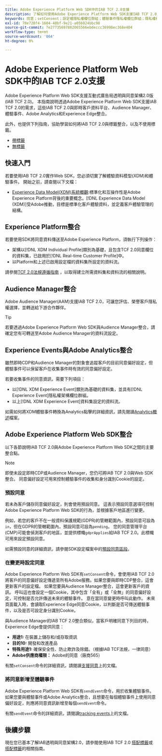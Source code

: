 ```yaml
---
title: Adobe Experience Platform Web SDK中的IAB TCF 2.0支援
description: 了解如何使用Adobe Experience Platform Web SDK支援IAB TCF 2.0同意偏好設定
keywords: 同意；setConsent；設定檔隱私權欄位群組；體驗事件隱私權欄位群組；隱私權欄位群組；IAB TCF 2.0；即時CDP；即時客戶資料設定檔
exl-id: 78e728f4-1604-40bf-9e21-a056024bbc98
source-git-commit: 7e27735697882065566ebdeccc36998ec368e404
workflow-type: tm+mt
source-wordcount: '864'
ht-degree: 0%

---
```


# Adobe Experience Platform Web SDK中的IAB TCF 2.0支援

Adobe Experience Platform Web SDK支援互動式廣告局透明與同意架構2.0版(IAB TCF 2.0)。 本指南說明透過Adobe Experience Platform Web SDK支援IAB TCF 2.0的需求，這些IAB TCF 2.0與即時客戶資料平台、Audience Manager、體驗事件、Adobe Analytics和Experience Edge整合。

此外，也提供下列指南，協助學習如何將IAB TCF 2.0與標籤整合，以及不使用標籤。

- [帶標籤](./with-launch.md)
- [無標籤](./without-launch.md)

## 快速入門

若要使用IAB TCF 2.0實作Web SDK，您必須切實了解體驗資料模型(XDM)和體驗事件。 開始之前，請查閱以下文檔：

- [Experience Data Model(XDM)系統概觀](../../../xdm/home.md):標準化和互操作性是Adobe Experience Platform背後的重要概念。[!DNL Experience Data Model (XDM)]受Adobe推動，目標是標準化客戶體驗資料，並定義客戶體驗管理的結構。

## Experience Platform整合

若要使用SDK將同意資料傳送至Adobe Experience Platform，須執行下列操作：

- 架構以[!DNL XDM Individual Profile]類別為基礎，且包含TCF 2.0同意欄位的資料集，已啟用於[!DNL Real-time Customer Profile]中。
- 以Platform和上述已啟用設定檔的資料集所設定的資料流。

請參閱[TCF 2.0法規遵循指南](../../../landing/governance-privacy-security/consent/iab/overview.md) ，以取得建立所需資料集和資料流的相關說明。

## Audience Manager整合

Adobe Audience Manager(AAM)支援IAB TCF 2.0，可讓您評估、榮譽客戶隱私權選擇，並轉送給下游合作夥伴。<!--For more information, read the documentation on [Sending Data to Audience Manager](../audience-manager/audience-manager-overview.md).-->

>[!TIP]
>
>若要透過Adobe Experience Platform Web SDK與Audience Manager整合，請確定您有可轉送至Adobe Audience Manager的資料流設定。

## Experience Events與Adobe Analytics整合

雖然即時CDP和Audience Manager的對象會追蹤客戶的目前同意偏好設定，但體驗事件可以保留客戶在收集事件時有效的同意偏好設定。

若要收集事件的同意資訊，需要下列項目：

- 以[!DNL XDM Experience Event]類別為基礎的資料集，並具有[!DNL Experience Event]隱私權架構欄位群組。
- 以上[!DNL XDM Experience Event]資料集設定的資料流。

如需如何將XDM體驗事件轉換為Analytics點擊的詳細資訊，請先閱讀[Analytics概述](../../data-collection/adobe-analytics/analytics-overview.md)檔案。

## Adobe Experience Platform Web SDK整合

以下各節說明IAB TCF 2.0與Adobe Experience Platform Web SDK之間的主要整合點。

>[!NOTE]
>
>即使未設定即時CDP或Audience Manager，您仍可將IAB TCF 2.0與Web SDK整合。 同意偏好設定可用來控制體驗事件的收集和身分識別Cookie的設定。

### 預設同意

若未為客戶儲存同意偏好設定，則會使用預設同意。 這表示預設同意選項可控制Adobe Experience Platform Web SDK的行為，並根據客戶地區進行變更。

例如，若您的客戶不在一般資料保護規範(GDPR)的管轄範圍內，預設同意可設為`in`，但在GDPR的管轄範圍內，預設同意可設為`pending`。 您的同意管理平台(CMP)可能會偵測客戶的地區，並提供標幟`gdprApplies`給IAB TCF 2.0。此標幟可用來設定預設同意。

如需預設同意的詳細資訊，請參閱SDK設定檔案中的[預設同意區段](../../fundamentals/configuring-the-sdk.md#default-consent)。

### 在變更時設定同意

Adobe Experience Platform Web SDK有`setConsent`命令，會使用IAB TCF 2.0將客戶的同意偏好設定傳遞至所有Adobe服務。如果您要與即時CDP整合，這會更新客戶的設定檔。 如果您要與Audience Manager整合，這會更新客戶的資訊。 呼叫這也會設定一個Cookie，其中包含「全有」或「全無」的同意偏好設定，可控制是否允許傳送未來的體驗事件。 意在當同意變更時呼叫此動作。 未來頁面載入時，會讀取Experience Edge同意Cookie，以判斷是否可傳送體驗事件，以及是否可設定身分識別Cookie。

與Audience Manager的IAB TCF 2.0整合類似，當客戶明確同意下列目的時，Experience Edge會提供同意：

- **用途1:** 在裝置上儲存和/或存取資訊
- **目的10:** 開發和改進產品
- **特殊用途1:** 確保安全性、防止欺詐及除錯。（根據IAB TCF法規，一律同意）
- **Adobe供應商權限：** Adobe的同意（廠商565）

有關`setConsent`命令的詳細資訊，請閱讀[支援同意](../../consent/supporting-consent.md)上的文檔。

### 將同意新增至體驗事件

Adobe Experience Platform Web SDK有`sendEvent`命令，用於收集體驗事件。 如果您要與體驗事件或Adobe Analytics整合，且想要在每個體驗事件上使用同意偏好設定，則應將同意資訊新增至每個`sendEvent`命令。

有關`sendEvent`命令的詳細資訊，請閱讀[tracking events](../../fundamentals/tracking-events.md)上的文檔。

## 後續步驟

現在您已基本了解IAB透明與同意架構2.0，請參閱使用IAB TCF 2.0 [搭配標籤](./with-launch.md)或[搭配標籤](./without-launch.md)的相關指南。
